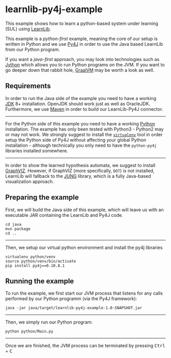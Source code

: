 # learnlib-py4j-example

This example shows how to learn a python-based system under learning (SUL) using [LearnLib][learnlib].

This example is a *python-first* example, meaning the core of our setup is written in Python and we use [Py4J][py4j] in order to use the Java based LearnLib from our Python program.

If you want a *java-first* approach, you may look into technologies such as [Jython][jython] which allows you to run Python programs on the JVM. If you want to go deeper down that rabbit hole, [GraalVM][graal] may be worth a look as well.


## Requirements

In order to run the Java side of the example you need to have a working [JDK][jdk] 8+ installation.
OpenJDK should work just as well as OracleJDK.
Furthermore, we use [Maven][maven] in order to build our LearnLib-Py4J connector.

---

For the Python side of this example you need to have a working [Python][python] installation.
The example has only been tested with Python3 - Python2 may or may not work.
We strongly suggest to install the [`virtualenv`][venv] tool in order setup the Python side of Py4J without affecting your global Python installation - although technically you only need to have the `python-py4j` libraries installed somewhere.

---

In order to show the learned hypothesis automata, we suggest to install [GraphVIZ][graphviz].
However, if GraphVIZ (more specifically, `DOT`) is not installed, LearnLib will fallback to the [JUNG][jung] library, which is a fully Java-based visualization approach.


## Preparing the example


First, we will build the Java side of this example, which will leave us with an executable JAR containing the LearnLib and Py4J code.

```
cd java
mvn package
cd ..
```

---

Then, we setup our virtual python environment and install the py4j libraries

```
virtualenv python/venv
source python/venv/bin/activate
pip install py4j==0.10.8.1
```

## Running the example

To run the example, we first start our JVM process that listens for any calls performed by our Python programm (via the Py4J framework):

`java -jar java/target/learnlib-py4j-example-1.0-SNAPSHOT.jar`

---

Then, we simply run our Python program:

`python python/Main.py`

---

Once we are finished, the JVM process can be terminated by pressing <kbd>Ctrl</kbd> + <kbd>C</kbd> 


[learnlib]: https://github.com/LearnLib/learnlib
[py4j]: https://www.py4j.org/
[jython]: http://www.jython.org/
[graal]: https://www.graalvm.org/
[jdk]: https://www.oracle.com/technetwork/java/javase/overview/index.html
[maven]: https://maven.apache.org/
[python]: https://www.python.org/
[venv]: https://virtualenv.pypa.io
[graphviz]: http://www.graphviz.org/
[jung]: http://jung.sourceforge.net/